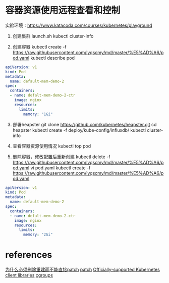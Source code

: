 # 容器资源使用**远程**查看和控制

实验环境：https://www.katacoda.com/courses/kubernetes/playground

1. 创建集群
launch.sh
kubectl cluster-info

2. 创建容器
kubectl create -f https://raw.githubusercontent.com/lyqscmy/md/master/%E5%AD%A6/pod.yaml
kubectl describe pod
```yaml
apiVersion: v1
kind: Pod
metadata:
  name: default-mem-demo-2
spec:
  containers:
  - name: defalt-mem-demo-2-ctr
    image: nginx
    resources:
      limits:
        memory: "1Gi"
```

3. 部署heapster
git clone https://github.com/kubernetes/heapster.git
cd heapster
kubectl create -f deploy/kube-config/influxdb/
kubectl cluster-info

4. 查看容器资源使用情况
kubectl top pod

6. 删除容器，修改配置后重新创建
kubectl delete -f https://raw.githubusercontent.com/lyqscmy/md/master/%E5%AD%A6/pod.yaml
vi pod.yaml
kubectl create -f https://raw.githubusercontent.com/lyqscmy/md/master/%E5%AD%A6/pod.yaml
```yaml
apiVersion: v1
kind: Pod
metadata:
  name: default-mem-demo-2
spec:
  containers:
  - name: defalt-mem-demo-2-ctr
    image: nginx
    resources:
      limits:
        memory: "2Gi"
```
# references
[为什么必须删除重建而不能直接patch](https://github.com/kubernetes/kubernetes/issues/39060#issuecomment-268449812)
[patch](https://kubernetes.io/docs/reference/generated/kubectl/kubectl-commands#patch)
[Officially-supported Kubernetes client libraries](https://kubernetes.io/docs/reference/client-libraries/)
[cgroups](https://access.redhat.com/documentation/en-us/red_hat_enterprise_linux/7/html/resource_management_guide/chap-introduction_to_control_groups)